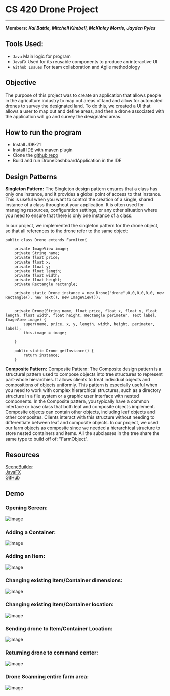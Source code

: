 # CS 420 Drone Project

___
**Members:** ___Kai Battle, Mitchell Kimbell, McKinley Morris, Jayden Pyles___

## Tools Used:
* `Java` Main logic for program
* `JavaFX` Used for its reusable components to produce an interactive UI
* `Github Issues` For team collaboration and Agile methodology

## Objective
The purpose of this project was to create an application that allows people in the agriculture industry to map out areas of land and allow for automated drones to survey the designated land. To do this, we created a UI that allows a user to map out and define areas, and then a drone associated with the application will go and survey the designated areas. 

## How to run the program
* Install JDK-21
* Install IDE with maven plugin
* Clone the [github repo](https://github.com/mfkimbell/agricultural-monitoring-drone)
* Build and run DroneDashboardApplication in the IDE

## Design Patterns
**Singleton Pattern:**
The Singleton design pattern ensures that a class has only one instance, and it provides a global point of access to that instance. This is useful when you want to control the creation of a single, shared instance of a class throughout your application. It is often used for managing resources, configuration settings, or any other situation where you need to ensure that there is only one instance of a class.

In our project, we implemented the singleton pattern for the drone object, so that all references to the drone refer to the same object:
```
public class Drone extends FarmItem{
    
    private ImageView image;
    private String name;
    private float price;
    private float x;
    private float y;
    private float length;
    private float width;
    private float height;
    private Rectangle rectangle;

    private static Drone instance = new Drone("drone",0,0,0,0,0,0, new Rectangle(), new Text(), new ImageView());


    private Drone(String name, float price, float x, float y, float length, float width, float height, Rectangle perimeter, Text label, ImageView image) {
        super(name, price, x, y, length, width, height, perimeter, label);
        this.image = image;

    }

    public static Drone getInstance() {
        return instance;
    }
```

**Composite Pattern:**
Composite Pattern:
The Composite design pattern is a structural pattern used to compose objects into tree structures to represent part-whole hierarchies. It allows clients to treat individual objects and compositions of objects uniformly. This pattern is especially useful when you need to work with complex hierarchical structures, such as a directory structure in a file system or a graphic user interface with nested components.
In the Composite pattern, you typically have a common interface or base class that both leaf and composite objects implement. Composite objects can contain other objects, including leaf objects and other composites. Clients interact with this structure without needing to differentiate between leaf and composite objects. In our project, we used our farm objects as composite since we needed a hierarchical structure to store nested containers and items. All the subclasses in the tree share the same type to build off of: "FarmObject".



## Resources
[SceneBuilder](https://gluonhq.com/products/scene-builder/)\
[JavaFX](https://openjfx.io/)\
[GitHub](https://github.com/mfkimbell/agricultural-monitoring-drone)

## Demo

### Opening Screen:

![image](https://github.com/mfkimbell/agricultural-monitoring-drone/assets/107063397/fdb174ad-2cfc-4c0f-ad7c-7630f94981b4)

### Adding a Container: 
![image](https://github.com/mfkimbell/agricultural-monitoring-drone/assets/107063397/9cf5f573-bd1f-4894-b04d-af78786af309)

### Adding an Item:
![image](https://github.com/mfkimbell/agricultural-monitoring-drone/assets/107063397/1fb47636-8e1f-47e4-8cf7-aa4ecb43361c)


### Changing existing Item/Container dimensions:
![image](https://github.com/mfkimbell/agricultural-monitoring-drone/assets/107063397/391a25c1-d21e-4f7f-9336-92352f2bd188)


### Changing existing Item/Container location:
![image](https://github.com/mfkimbell/agricultural-monitoring-drone/assets/107063397/73040a3a-1e16-41d0-8e9a-cd9bc13af250)


### Sending drone to Item/Container Location:
![image](https://github.com/mfkimbell/agricultural-monitoring-drone/assets/107063397/3e8e94f8-5cec-402e-97ed-3a3781ab1629)

### Returning drone to command center:
![image](https://github.com/mfkimbell/agricultural-monitoring-drone/assets/107063397/8461f35c-ac57-4275-8011-69bcade48871)

### Drone Scanning entire farm area:
![image](https://github.com/mfkimbell/agricultural-monitoring-drone/assets/107063397/afaf80d4-6260-47f4-a63f-ddaaa0e062ca)






